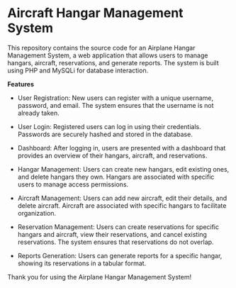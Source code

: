 # Aircraft Hangar Management System

This repository contains the source code for an Airplane Hangar Management System, a web application that allows users to manage hangars, aircraft, reservations, and generate reports. The system is built using PHP and MySQLi for database interaction.

**Features**

- User Registration: New users can register with a unique username, password, and email. The system ensures that the username is not already taken.

- User Login: Registered users can log in using their credentials. Passwords are securely hashed and stored in the database.

- Dashboard: After logging in, users are presented with a dashboard that provides an overview of their hangars, aircraft, and reservations.

- Hangar Management: Users can create new hangars, edit existing ones, and delete hangars they own. Hangars are associated with specific users to manage access permissions.

- Aircraft Management: Users can add new aircraft, edit their details, and delete aircraft. Aircraft are associated with specific hangars to facilitate organization.

- Reservation Management: Users can create reservations for specific hangars and aircraft, view their reservations, and cancel existing reservations. The system ensures that reservations do not overlap.

- Reports Generation: Users can generate reports for a specific hangar, showing its reservations in a tabular format.

Thank you for using the Airplane Hangar Management System!
